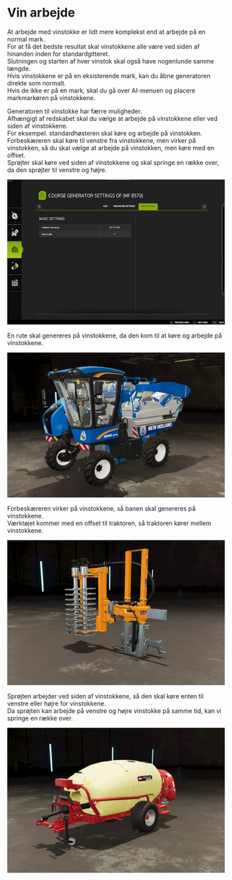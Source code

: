 # Vin arbejde  
At arbejde med vinstokke er lidt mere komplekst end at arbejde på en normal mark.  
For at få det bedste resultat skal vinstokkene alle være ved siden af hinanden inden for standardgitteret.  
Slutningen og starten af hver vinstok skal også have nogenlunde samme længde.  
Hvis vinstokkene er på en eksisterende mark, kan du åbne generatoren direkte som normalt.  
Hvis de ikke er på en mark, skal du gå over AI-menuen og placere markmarkøren på vinstokkene.  


  
Generatoren til vinstokke har færre muligheder.  
Afhængigt af redskabet skal du vælge at arbejde på vinstokkene eller ved siden af vinstokkene.  
For eksempel. standardhøsteren skal køre og arbejde på vinstokken.  
     Forbeskæreren skal køre til venstre fra vinstokkene, men virker på vinstokken, så du skal vælge at arbejde på vinstokken, men køre med en offset.  
     Sprøjter skal køre ved siden af vinstokkene og skal springe en række over, da den sprøjter til venstre og højre.  


![Image](../assets/images/vineworkgen_0_0_765_510.png)

  
En rute skal genereres på vinstokkene, da den kom til at køre og arbejde på vinstokkene.  


![Image](../assets/images/vineworkharvest_0_0_765_510.png)

  
Forbeskæreren virker på vinstokkene, så banen skal genereres på vinstokkene.  
Værktøjet kommer med en offset til traktoren, så traktoren kører mellem vinstokkene.  


![Image](../assets/images/vineworkpruner_0_0_765_510.png)

  
Sprøjten arbejder ved siden af vinstokkene, så den skal køre enten til venstre eller højre for vinstokkene.  
Da sprøjten kan arbejde på venstre og højre vinstokke på samme tid, kan vi springe en række over.  


![Image](../assets/images/vineworkspray_0_0_765_510.png)

